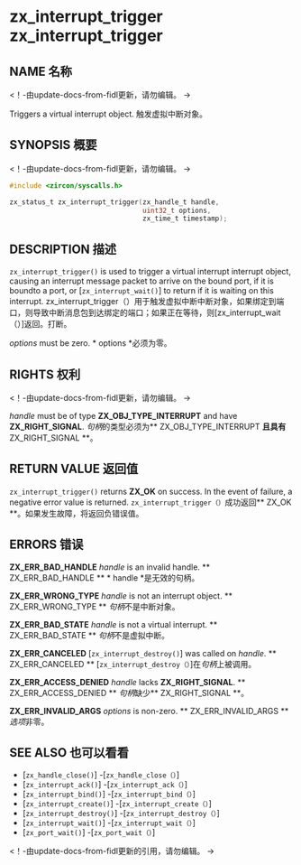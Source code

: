  
# zx_interrupt_trigger  zx_interrupt_trigger 

 
## NAME  名称 

<!-- Updated by update-docs-from-fidl, do not edit. -->  <！-由update-docs-from-fidl更新，请勿编辑。 ->

Triggers a virtual interrupt object.  触发虚拟中断对象。

 
## SYNOPSIS  概要 

<!-- Updated by update-docs-from-fidl, do not edit. -->  <！-由update-docs-from-fidl更新，请勿编辑。 ->

```c
#include <zircon/syscalls.h>

zx_status_t zx_interrupt_trigger(zx_handle_t handle,
                                 uint32_t options,
                                 zx_time_t timestamp);
```
 

 
## DESCRIPTION  描述 

`zx_interrupt_trigger()` is used to trigger a virtual interrupt interrupt object, causing an interrupt message packet to arrive on the bound port, if it is boundto a port, or [`zx_interrupt_wait()`] to return if it is waiting on this interrupt. zx_interrupt_trigger（）用于触发虚拟中断中断对象，如果绑定到端口，则导致中断消息包到达绑定的端口；如果正在等待，则[zx_interrupt_wait（）]返回。打断。

*options* must be zero.  * options *必须为零。

 
## RIGHTS  权利 

<!-- Updated by update-docs-from-fidl, do not edit. -->  <！-由update-docs-from-fidl更新，请勿编辑。 ->

*handle* must be of type **ZX_OBJ_TYPE_INTERRUPT** and have **ZX_RIGHT_SIGNAL**.  *句柄*的类型必须为** ZX_OBJ_TYPE_INTERRUPT **且具有** ZX_RIGHT_SIGNAL **。

 
## RETURN VALUE  返回值 

`zx_interrupt_trigger()` returns **ZX_OK** on success. In the event of failure, a negative error value is returned. `zx_interrupt_trigger（）`成功返回** ZX_OK **。如果发生故障，将返回负错误值。

 
## ERRORS  错误 

**ZX_ERR_BAD_HANDLE** *handle* is an invalid handle.  ** ZX_ERR_BAD_HANDLE ** * handle *是无效的句柄。

**ZX_ERR_WRONG_TYPE** *handle* is not an interrupt object.  ** ZX_ERR_WRONG_TYPE ** *句柄*不是中断对象。

**ZX_ERR_BAD_STATE** *handle* is not a virtual interrupt.  ** ZX_ERR_BAD_STATE ** *句柄*不是虚拟中断。

**ZX_ERR_CANCELED**  [`zx_interrupt_destroy()`] was called on *handle*.  ** ZX_ERR_CANCELED ** [`zx_interrupt_destroy（）`]在*句柄*上被调用。

**ZX_ERR_ACCESS_DENIED** *handle* lacks **ZX_RIGHT_SIGNAL**.  ** ZX_ERR_ACCESS_DENIED ** *句柄*缺少** ZX_RIGHT_SIGNAL **。

**ZX_ERR_INVALID_ARGS** *options* is non-zero.  ** ZX_ERR_INVALID_ARGS ** *选项*非零。

 
## SEE ALSO  也可以看看 

 
 - [`zx_handle_close()`]  -[`zx_handle_close（）`]
 - [`zx_interrupt_ack()`]  -[`zx_interrupt_ack（）`]
 - [`zx_interrupt_bind()`]  -[`zx_interrupt_bind（）`]
 - [`zx_interrupt_create()`]  -[`zx_interrupt_create（）`]
 - [`zx_interrupt_destroy()`]  -[`zx_interrupt_destroy（）`]
 - [`zx_interrupt_wait()`]  -[`zx_interrupt_wait（）`]
 - [`zx_port_wait()`]  -[`zx_port_wait（）`]

<!-- References updated by update-docs-from-fidl, do not edit. -->  <！-由update-docs-from-fidl更新的引用，请勿编辑。 ->

